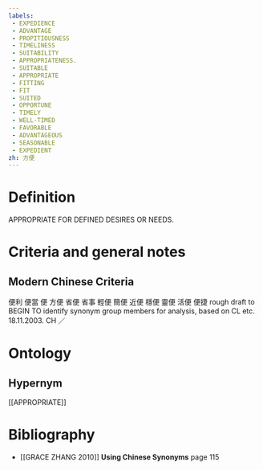 ```yaml
---
labels: 
 - EXPEDIENCE
 - ADVANTAGE
 - PROPITIOUSNESS
 - TIMELINESS
 - SUITABILITY
 - APPROPRIATENESS.
 - SUITABLE
 - APPROPRIATE
 - FITTING
 - FIT
 - SUITED
 - OPPORTUNE
 - TIMELY
 - WELL-TIMED
 - FAVORABLE
 - ADVANTAGEOUS
 - SEASONABLE
 - EXPEDIENT
zh: 方便
---
```


# Definition
APPROPRIATE FOR DEFINED DESIRES OR NEEDS.
# Criteria and general notes
## Modern Chinese Criteria
便利
便當
便
方便
省便
省事
輕便
簡便
近便
穩便
靈便
活便
便捷
rough draft to BEGIN TO identify synonym group members for analysis, based on CL etc. 18.11.2003. CH ／
# Ontology

## Hypernym
[[APPROPRIATE]]
# Bibliography
- [[GRACE ZHANG 2010]]
**Using Chinese Synonyms** page 115
